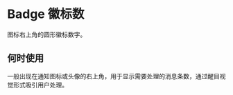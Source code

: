 # Badge 徽标数

图标右上角的圆形徽标数字。

## 何时使用

一般出现在通知图标或头像的右上角，用于显示需要处理的消息条数，通过醒目视觉形式吸引用户处理。

<demo src="./demos/demo1.vue" />

<demo src="./demos/demo2.vue" />
